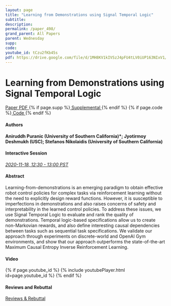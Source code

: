 ```yaml
---
layout: page
title: "Learning from Demonstrations using Signal Temporal Logic"
subtitle: 
description:
permalink: /paper_498/
grand_parent: All Papers
parent: Wednesday
supp: 
code: 
youtube_id: tCzu2fKb45s
pdf: https://drive.google.com/file/d/1MH8KV1kIVSzJ4pFU4tLV0iUP163NIxV1/view
---
```


# Learning from Demonstrations using Signal Temporal Logic

<a href="https://drive.google.com/file/d/1MH8KV1kIVSzJ4pFU4tLV0iUP163NIxV1/view" target="_blank" rel="noopener noreferrer" class="btn btn-blue"><i class="fa fa-file-text-o" aria-hidden="true"></i> Paper PDF </a> {% if page.supp %}<a href="" target="_blank" rel="noopener noreferrer" class="btn btn-green"><i class="fa fa-file-text-o" aria-hidden="true"></i> Supplemental </a>{% endif %} {% if page.code %}<a href="" target="_blank" rel="noopener noreferrer" class="btn"><i class="fa fa-github" aria-hidden="true"></i> Code </a>{% endif %} 

#### Authors
**Aniruddh Puranic (University of Southern California)*; Jyotirmoy Deshmukh (USC); Stefanos Nikolaidis (University of Southern California)**

#### Interactive Session
<a href="https://pheedloop.com/corl2020/virtual/?page=sessions&section=SESVCCI76FCDCHX4C" target="_blank" rel="noopener noreferrer"><em>2020-11-18, 12:30 - 13:00 PST </em></a>

#### Abstract
Learning-from-demonstrations is an emerging paradigm to obtain effective robot control policies for complex tasks via reinforcement learning without the need to explicitly design reward functions. However, it is susceptible to imperfections in demonstrations and also raises concerns of safety and interpretability in the learned control policies. To address these issues, we use Signal Temporal Logic to evaluate and rank the quality of demonstrations. Temporal logic-based specifications allow us to create non-Markovian rewards, and also define interesting causal dependencies between tasks such as sequential task specifications. We validate our approach through experiments on discrete-world and OpenAI Gym environments, and show that our approach outperforms the state-of-the-art Maximum Causal Entropy Inverse Reinforcement Learning.

#### Video
{% if page.youtube_id %}
{% include youtubePlayer.html id=page.youtube_id %}
{% endif %}

#### Reviews and Rebuttal
<a href="https://drive.google.com/file/d/1lAaD2uFVIgyYPApTdifKc-ppbQNErQmM/view" target="_blank" rel="noopener noreferrer" class="btn btn-purple"><i class="fa fa-pencil-square-o" aria-hidden="true"></i> Reviews & Rebuttal </a>

